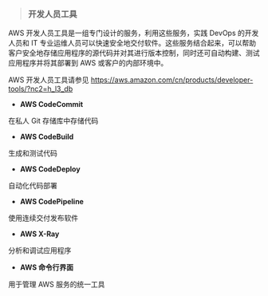 > ### **开发人员工具**

AWS 开发人员工具是一组专门设计的服务，利用这些服务，实践 DevOps 的开发人员和 IT 专业运维人员可以快速安全地交付软件。这些服务结合起来，可以帮助客户安全地存储应用程序的源代码并对其进行版本控制，同时还可自动构建、测试应用程序并将其部署到 AWS 或客户的内部环境中。

AWS 开发人员工具请参见 https://aws.amazon.com/cn/products/developer-tools/?nc2=h_l3_db

* **AWS CodeCommit**

 在私人 Git 存储库中存储代码

* **AWS CodeBuild**

 生成和测试代码

* **AWS CodeDeploy**

 自动化代码部署

* **AWS CodePipeline**

 使用连续交付发布软件

* **AWS X-Ray**

 分析和调试应用程序

* **AWS 命令行界面**

 用于管理 AWS 服务的统一工具

